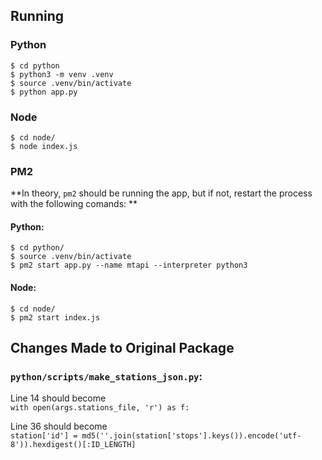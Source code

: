 ## Running
### Python
`$ cd python`  
`$ python3 -m venv .venv`  
`$ source .venv/bin/activate`  
`$ python app.py`
### Node
`$ cd node/`  
`$ node index.js`

### PM2
**In theory, `pm2` should be running the app, but if not, restart the process with the following comands: **
#### Python:
`$ cd python/`  
`$ source .venv/bin/activate`  
`$ pm2 start app.py --name mtapi --interpreter python3`
#### Node:
`$ cd node/`  
`$ pm2 start index.js`

## Changes Made to Original Package

### **`python/scripts/make_stations_json.py`:**

Line 14 should become 
<br />
```with open(args.stations_file, 'r') as f:```

Line 36 should become
<br />
```station['id'] = md5(''.join(station['stops'].keys()).encode('utf-8')).hexdigest()[:ID_LENGTH]```
